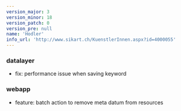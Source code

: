 ```yaml
---
version_major: 3
version_minor: 18
version_patch: 0
version_pre: null
name: 'Hodler'
info_url: 'http://www.sikart.ch/KuenstlerInnen.aspx?id=4000055'
---
```


### datalayer
- fix: performance issue when saving keyword

### webapp
- feature: batch action to remove meta datum from resources

